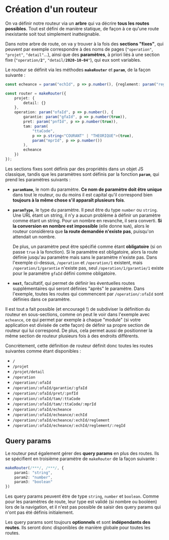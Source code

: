 # Création d'un routeur

On va définir notre routeur via un **arbre** qui va décrire **tous les routes possibles**. Tout est défini de manière statique, de façon à ce qu'une route inexistante soit tout simplement inatteignable.

Dans notre arbre de route, on va y trouver à la fois des **sections "fixes"**, qui peuvent par exemple correspondre à des noms de pages (`"operation"`, `"projet"`, `"detail"`...), ainsi que des **paramètres**, à priori liés à une section fixe (`"operation/`**`2`**`"`, `"detail/`**`2020-10-04`**`"`), qui eux sont variables.

Le routeur se définit via les méthodes **`makeRouter`** et **`param`**, de la façon suivante :

```ts
const echeance = param("echId", p => p.number(), {reglement: param("regId", p => p.number())});

const router = makeRouter({
    projet: {
        detail: {}
    },
    operation: param("ofaId", p => p.number(), {
        garantie: param("gfaId", p => p.number(true)),
        pret: param("pnfId", p => p.number(true)),
        tam: param(
            "ttaCode",
            p => p.string<"COURANT" | "THEORIQUE">(true),
            param("mprId", p => p.number())
        ),
        echeance
    })
});
```

Les sections fixes sont définis par des propriétés dans un objet JS classique, tandis que les paramètres sont définis par la fonction **`param`**, qui prend les paramètres suivants :

-   **`paramName`**, le nom du paramètre. **Ce nom de paramètre doit être unique** dans tout le routeur, ou du moins il est capital qu'il correspond bien **toujours à la même chose s'il apparaît plusieurs fois**.
-   **`paramType`**, le type du paramètre. Il peut être du type `number` ou `string`. Une URL étant un string, il n'y a aucun problème à définir un paramètre comme étant un string. Pour un nombre en revanche, il sera converti. **Si la conversion en nombre est impossible** (elle donne `NaN`), alors le routeur considèrera que **la route demandée n'existe pas**, puisqu'on attendait un nombre.

    De plus, un paramètre peut être spécifié comme étant **obligatoire** (si on passe `true` à la fonction). Si le paramètre est obligatoire, alors la route définie jusqu'au paramètre mais sans le paramètre n'existe pas. Dans l'exemple ci-dessus, `/operation` et `/operation/1` existent, mais `/operation/1/garantie` n'existe pas, seul `/operation/1/garantie/1` existe pour le paramètre `gfaId` défini comme obligatoire.

-   **`next`**, facultatif, qui permet de définir les éventuelles routes supplémentaires qui seront définies "après" le paramètre. Dans l'exemple, toutes les routes qui commencent par `/operation/:ofaId` sont définies dans ce paramètre.

Il est tout a fait possible (et encouragé !) de subdiviser la définition du routeur en sous-sections, comme on peut le voir dans l'exemple avec `echeance`, ce qui permet par exemple à chaque "module" (si votre application est divisée de cette façon) de définir sa propre section de routeur qui lui correspond. De plus, cela permet aussi de positionner la même section de routeur plusieurs fois à des endroits différents.

Concrètement, cette définition de routeur définit donc toutes les routes suivantes comme étant disponibles :

-   `/`
-   `/projet`
-   `/projet/detail`
-   `/operation`
-   `/operation/:ofaId`
-   `/operation/:ofaId/garantie/:gfaId`
-   `/operation/:ofaId/pret/:pnfId`
-   `/operation/:ofaId/tam/:ttaCode`
-   `/operation/:ofaId/tam/:ttaCode/:mprId`
-   `/operation/:ofaId/echeance`
-   `/operation/:ofaId/echeance/:echId`
-   `/operation/:ofaId/echeance/:echId/reglement`
-   `/operation/:ofaId/echeance/:echId/reglement/:regId`

## Query params

Le routeur peut également gérer des **query params** en plus des routes. Ils se spécifient en troisième paramètre de `makeRouter` de la façon suivante :

```ts
makeRouter(/***/, /***/, {
    param1: "string",
    param2: "number",
    param3: "boolean"
})
```

Les query params peuvent être de type `string`, `number` et `boolean`. Comme pour les paramètres de route, leur type est validé (si nombre ou booléen) lors de la navigation, et il n'est pas possible de saisir des query params qui n'ont pas été définis initialement.

Les query params sont toujours **optionnels** et sont **indépendants des routes**. Ils seront donc disponibles de manière globale pour toutes les routes.
